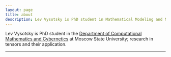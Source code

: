 ```yaml
---
layout: page
title: about
description: Lev Vysotsky is PhD student in Mathematical Modeling and Numerical Methods at Moscow State University; research in tensors and their application
---
```


Lev Vysotsky is PhD student in the [Department of Computational Mathematics and Cybernetics](https://cs.msu.ru/en)
at Moscow State University; research in tensors and their application.

---
